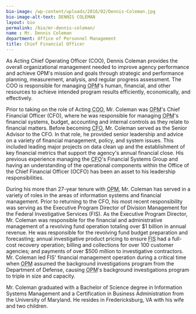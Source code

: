 ```yaml
---
bio-image: /wp-content/uploads/2016/02/Dennis-Coleman.jpg
bio-image-alt-text: DENNIS COLEMAN
layout: bio
permalink: /bio/mr-dennis-coleman/
name : Mr. Dennis Coleman
department: Office of Personnel Management
title: Chief Financial Officer
---
```

As Acting Chief Operating Officer (COO), Dennis Coleman provides the overall organizational management needed to improve agency performance and achieve OPM's mission and goals through strategic and performance planning, measurement, analysis, and regular progress assessment. The COO is responsible for managing <abbr title="Office of Personnel Management">OPM</abbr>'s human, financial, and other resources to achieve intended program results efficiently, economically, and effectively.
             
Prior to taking on the role of Acting <abbr title="Chief Operating Officer">COO</abbr>, Mr. Coleman was <abbr title="Office of Personnel Management">OPM</abbr>'s Chief Financial Officer (CFO), where he was responsible for managing <abbr title="Office of Personnel Management">OPM</abbr>'s financial systems, budget, accounting and internal controls as they relate to financial matters. Before becoming <abbr title="Chief Financial Officer">CFO</abbr>, Mr. Coleman served as the Senior Advisor to the CFO. In that role, he provided senior leadership and advice on a variety of financial management, policy, and system issues.  This included leading major projects on data clean up and the establishment of key financial metrics that support the agency's annual financial close.  His previous experience managing the <abbr title="Chief Financial Officer">CFO</abbr>'s Financial Systems Group and having an understanding of the operational components within the Office of the Chief Financial Officer (OCFO) has been an asset to his leadership responsibilities.
             
During his more than 27-year tenure with <abbr title="Office of Personnel Management">OPM</abbr>, Mr. Coleman has served in a variety of roles in the areas of information systems and financial management.  Prior to returning to the CFO, his most recent responsibility was serving as the Executive Program Director of Division Management for the Federal Investigative Services (FIS). As the Executive Program Director, Mr. Coleman was responsible for the financial and administrative management of a revolving fund operation totaling over $1 billion in annual revenue. He was responsible for the revolving fund budget preparation and forecasting; annual investigative product pricing to ensure <abbr title="Federal Investigative Services">FIS</abbr> had a full-cost recovery operation; billing and collections for over 100 customer agencies; and payments of over $500 million to investigative contractors.  Mr. Coleman led FIS' financial management operation during a critical time when <abbr title="Office of Personnel Management">OPM</abbr> assumed the background investigations program from the Department of Defense, causing <abbr title="Office of Personnel Management">OPM</abbr>'s background investigations program to triple in size and capacity.
             
Mr. Coleman graduated with a Bachelor of Science degree in Information Systems Management and a Certification in Business Administration from the University of Maryland.  He resides in Fredericksburg, VA with his wife and two children.

